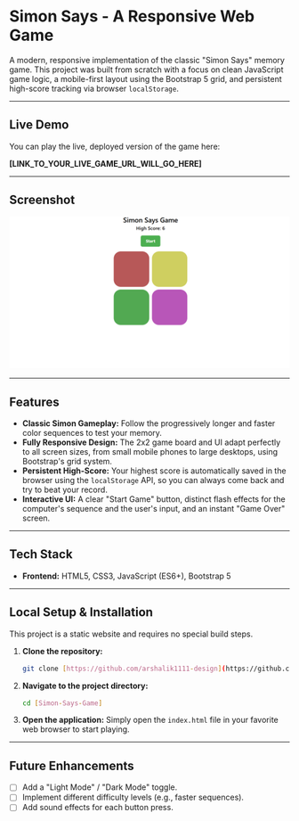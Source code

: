 # Simon Says - A Responsive Web Game

A modern, responsive implementation of the classic "Simon Says" memory game. This project was built from scratch with a focus on clean JavaScript game logic, a mobile-first layout using the Bootstrap 5 grid, and persistent high-score tracking via browser `localStorage`.

---

## Live Demo

You can play the live, deployed version of the game here:

**[LINK_TO_YOUR_LIVE_GAME_URL_WILL_GO_HERE]**

---

## Screenshot

![Simon Game Screenshot](./Simon-ScreenShot.png)

---

## Features

- **Classic Simon Gameplay:** Follow the progressively longer and faster color sequences to test your memory.
- **Fully Responsive Design:** The 2x2 game board and UI adapt perfectly to all screen sizes, from small mobile phones to large desktops, using Bootstrap's grid system.
- **Persistent High-Score:** Your highest score is automatically saved in the browser using the `localStorage` API, so you can always come back and try to beat your record.
- **Interactive UI:** A clear "Start Game" button, distinct flash effects for the computer's sequence and the user's input, and an instant "Game Over" screen.

---

## Tech Stack

- **Frontend:** HTML5, CSS3, JavaScript (ES6+), Bootstrap 5

---

## Local Setup & Installation

This project is a static website and requires no special build steps.

1.  **Clone the repository:**

    ```bash
    git clone [https://github.com/arshalik1111-design](https://github.com/Simon-Says-Game).git
    ```

2.  **Navigate to the project directory:**

    ```bash
    cd [Simon-Says-Game]
    ```

3.  **Open the application:**
    Simply open the `index.html` file in your favorite web browser to start playing.

---

## Future Enhancements

- [ ] Add a "Light Mode" / "Dark Mode" toggle.
- [ ] Implement different difficulty levels (e.g., faster sequences).
- [ ] Add sound effects for each button press.
